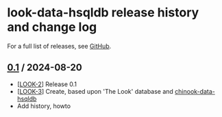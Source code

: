 # look-data-hsqldb release history and change log

For a full list of releases, see
<a href="https://github.com/hydromatic/look-data-hsqldb/releases">GitHub</a>.

## <a href="https://github.com/hydromatic/look-data-hsqldb/releases/tag/look-data-hsqldb-0.1">0.1</a> / 2024-08-20

* [[LOOK-2](https://github.com/hydromatic/look-data-hsqldb/issues/2)]
  Release 0.1
* [[LOOK-3](https://github.com/hydromatic/look-data-hsqldb/compare/main...julianhyde:0003-initial)]
  Create, based upon 'The Look' database and [chinook-data-hsqldb](github.com/julianhyde/chinook-data-hsqldb)
* Add history, howto
